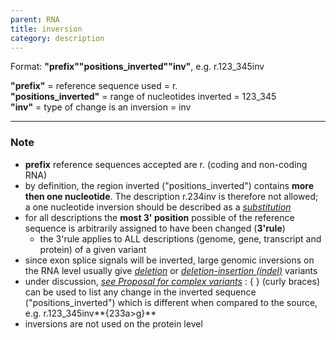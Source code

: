 ```yaml
---
parent: RNA
title: inversion
category: description
---
```


Format:   **"prefix""positions_inverted""inv"**,  e.g. r.123\_345inv

**"prefix"**  =  reference sequence used  =  r.<br>
**"positions_inverted"**  =  range of nucleotides inverted  =  123\_345<br>
**"inv"**  =  type of change is an inversion  =  inv

---

### Note

*	**prefix** reference sequences accepted are r. (coding and non-coding RNA)
*	by definition, the region inverted ("positions\_inverted") contains **more then one nucleotide**. The description r.234inv is therefore not allowed; a one nucleotide inversion should be described as a [_substitution_](/recommendations/RNA/variant/substitution/)
*	for all descriptions the **most 3' position** possible of the reference sequence is arbitrarily assigned to have been changed (**3'rule**)
	*	the 3'rule applies to ALL descriptions (genome, gene, transcript and protein) of a given variant
*	since exon splice signals will be inverted, large genomic inversions on the RNA level usually give [_deletion_](/recommendations/RNA/variant/deletion/) or [_deletion-insertion (indel)_](/recommendations/RNA/variant/indel/) variants
*	under discussion, [_see Proposal for complex variants_](http://www.hgvs.org/mutnomen/HGVS_extend_PT.doc)
	:	{ } (curly braces) can be used to list any change in the inverted sequence ("positions\_inverted") which is different when compared to the source, e.g. r.123\_345inv**{233a>g}**
*	inversions are not used on the protein level